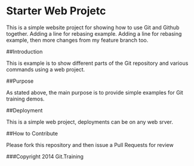 # Starter Web Projetc

This is a simple website project for showing how to use Git and Github together. Adding a line for rebasing example.
Adding a line for rebasing example, then more changes from my feature branch too.

##Introduction

This is example is to show different parts of the Git repository and various commands using a web project.

##Purpose

As stated above, the main purpose is to provide simple examples for Git training demos.

##Deployment 

This is a simple web project, deployments can be on any web srver.

##How to Contribute

Please fork this repository and then issue a Pull Requests for review

###Copyright
2014 Git.Training